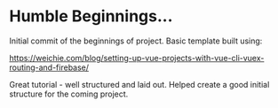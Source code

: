 # Humble Beginnings...

Initial commit of the beginnings of project.  Basic template built using:

https://weichie.com/blog/setting-up-vue-projects-with-vue-cli-vuex-routing-and-firebase/

Great tutorial - well structured and laid out.  Helped create a good initial structure for the coming project.
